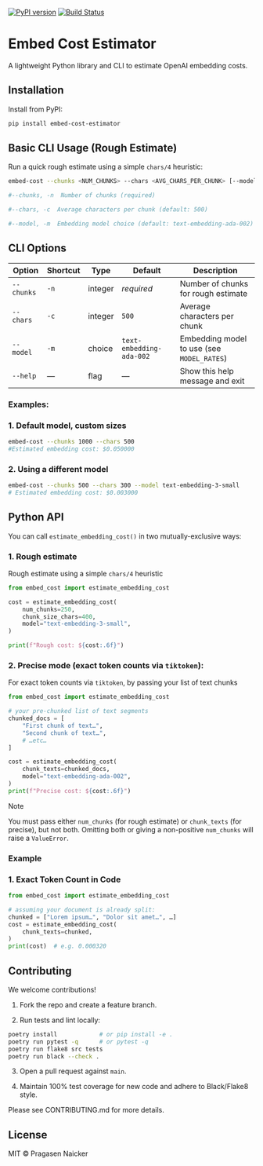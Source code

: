 [![PyPI version](https://img.shields.io/pypi/v/embed-cost-estimator.svg)](https://pypi.org/project/embed-cost-estimator/)
[![Build Status](https://github.com/pragasennaicker/embedding-cost-calc/actions/workflows/ci.yml/badge.svg)](https://github.com/pragasennaicker/embedding-cost-calc/actions)

# Embed Cost Estimator
A lightweight Python library and CLI to estimate OpenAI embedding costs.


## Installation
Install from PyPI:


```bash
pip install embed-cost-estimator
```

## Basic CLI Usage (Rough Estimate)
Run a quick rough estimate using a simple `chars/4` heuristic:

```bash
embed-cost --chunks <NUM_CHUNKS> --chars <AVG_CHARS_PER_CHUNK> [--model <MODEL>]

#--chunks, -n  Number of chunks (required)

#--chars, -c  Average characters per chunk (default: 500)

#--model, -m  Embedding model choice (default: text-embedding-ada-002)
```


## CLI Options

| Option       | Shortcut | Type     | Default                  | Description                                 |
|--------------|----------|----------|--------------------------|---------------------------------------------|
| `--chunks`   | `-n`     | integer  | _required_               | Number of chunks for rough estimate    |
| `--chars`    | `-c`     | integer  | `500`                    | Average characters per chunk                |
| `--model`    | `-m`     | choice   | `text-embedding-ada-002` | Embedding model to use (see `MODEL_RATES`)  |
| `--help`     | —        | flag     | —                        | Show this help message and exit             |



### Examples:
### 1. Default model, custom sizes
```bash
embed-cost --chunks 1000 --chars 500
#Estimated embedding cost: $0.050000
```

### 2. Using a different model
```bash
embed-cost --chunks 500 --chars 300 --model text-embedding-3-small
# Estimated embedding cost: $0.003000
```


## Python API
You can call `estimate_embedding_cost()` in two mutually-exclusive ways:

### 1. Rough estimate
Rough estimate using a simple `chars/4` heuristic

```python
from embed_cost import estimate_embedding_cost

cost = estimate_embedding_cost(
    num_chunks=250,
    chunk_size_chars=400,
    model="text-embedding-3-small",
)

print(f"Rough cost: ${cost:.6f}")
```

### 2. Precise mode (exact token counts via `tiktoken`):
For exact token counts via `tiktoken`, by passing your list of text chunks

```python
from embed_cost import estimate_embedding_cost

# your pre-chunked list of text segments
chunked_docs = [
    "First chunk of text…",
    "Second chunk of text…",
    # …etc…
]

cost = estimate_embedding_cost(
    chunk_texts=chunked_docs,
    model="text-embedding-ada-002",
)
print(f"Precise cost: ${cost:.6f}")
```
> [!NOTE]
> You must pass either `num_chunks` (for rough estimate) or `chunk_texts` (for precise), but not both. Omitting both or giving a non-positive `num_chunks` will raise a `ValueError`.


### Example

### 1. Exact Token Count in Code
```python
from embed_cost import estimate_embedding_cost

# assuming your document is already split:
chunked = ["Lorem ipsum…", "Dolor sit amet…", …]
cost = estimate_embedding_cost(
    chunk_texts=chunked,
)
print(cost)  # e.g. 0.000320
```

## Contributing

We welcome contributions!

1. Fork the repo and create a feature branch.

2. Run tests and lint locally:
```bash
poetry install            # or pip install -e .
poetry run pytest -q      # or pytest -q
poetry run flake8 src tests
poetry run black --check .

```
3. Open a pull request against `main`.

4. Maintain 100% test coverage for new code and adhere to Black/Flake8 style.

Please see CONTRIBUTING.md for more details.

## License
MIT © Pragasen Naicker